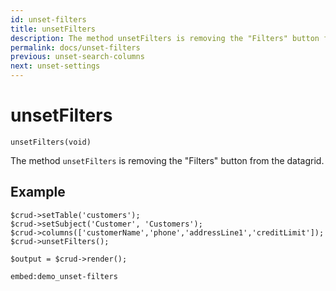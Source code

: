 ```yaml
---
id: unset-filters
title: unsetFilters
description: The method unsetFilters is removing the "Filters" button from the datagrid.
permalink: docs/unset-filters
previous: unset-search-columns
next: unset-settings
---
```


# unsetFilters

<pre><code class="language-php">unsetFilters(void)</code></pre>

The method `unsetFilters` is removing the "Filters" button from the datagrid.

## Example

<pre><code class="language-php">$crud->setTable('customers');
$crud->setSubject('Customer', 'Customers');
$crud->columns(['customerName','phone','addressLine1','creditLimit']);
$crud->unsetFilters();

$output = $crud->render();</code></pre>

`embed:demo_unset-filters`